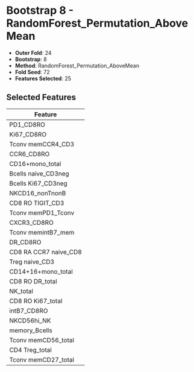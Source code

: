 # Bootstrap 8 - RandomForest_Permutation_AboveMean

- **Outer Fold**: 24
- **Bootstrap**: 8
- **Method**: RandomForest_Permutation_AboveMean
- **Fold Seed**: 72
- **Features Selected**: 25

## Selected Features

| Feature |
|---------|
| PD1_CD8RO |
| Ki67_CD8RO |
| Tconv memCCR4_CD3 |
| CCR6_CD8RO |
| CD16+mono_total |
| Bcells naive_CD3neg |
| Bcells Ki67_CD3neg |
| NKCD16_nonTnonB |
| CD8 RO TIGIT_CD3 |
| Tconv memPD1_Tconv |
| CXCR3_CD8RO |
| Tconv memintB7_mem |
| DR_CD8RO |
| CD8 RA CCR7 naive_CD8 |
| Treg naive_CD3 |
| CD14+16+mono_total |
| CD8 RO DR_total |
| NK_total |
| CD8 RO Ki67_total |
| intB7_CD8RO |
| NKCD56hi_NK |
| memory_Bcells |
| Tconv memCD56_total |
| CD4 Treg_total |
| Tconv memCD27_total |
